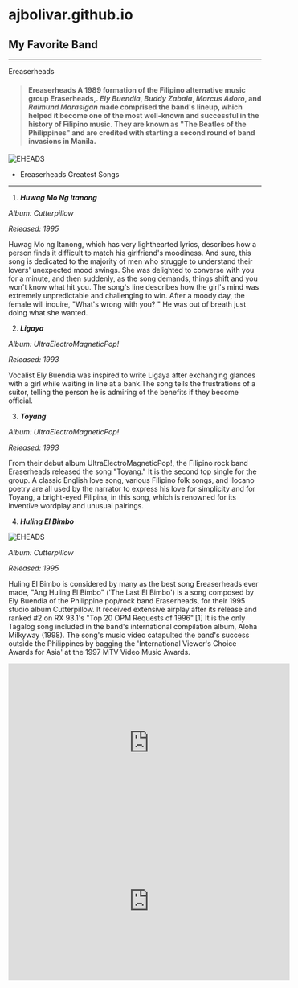 # ajbolivar.github.io
## My Favorite Band
- - -
Ereaserheads

> #### Ereaserheads A 1989 formation of the Filipino alternative music group Eraserheads,. *Ely Buendia*, *Buddy Zabala*, *Marcus Adoro*, and *Raimund Marasigan* made comprised the band's lineup, which helped it become one of the most well-known and successful in the history of Filipino music. They are known as "The Beatles of the Philippines" and are credited with starting a second round of band invasions in Manila.

![EHEADS](https://bandwagon-gig-finder.s3.amazonaws.com/editorials/uploads/pictures/6971/content_ultraelectromagneticpop_eraserheads.jpg)

- Ereaserheads Greatest Songs
- - -
1. ***Huwag Mo Ng Itanong***

_Album: Cutterpillow_

_Released: 1995_

Huwag Mo ng Itanong, which has very lighthearted lyrics, describes how a person finds it difficult to match his girlfriend's moodiness. And sure, this song is dedicated to the majority of men who struggle to understand their lovers' unexpected mood swings. She was delighted to converse with you for a minute, and then suddenly, as the song demands, things shift and you won't know what hit you. The song's line describes how the girl's mind was extremely unpredictable and challenging to win. After a moody day, the female will inquire, "What's wrong with you? " He was out of breath just doing what she wanted.

2. ***Ligaya***

_Album: UltraElectroMagneticPop!_

_Released: 1993_

Vocalist Ely Buendia was inspired to write Ligaya after exchanging glances with a girl while waiting in line at a bank.The song tells the frustrations of a suitor, telling the person he is admiring of the benefits if they become official.

3. ***Toyang***

_Album: UltraElectroMagneticPop!_

_Released: 1993_

From their debut album UltraElectroMagneticPop!, the Filipino rock band Eraserheads released the song "Toyang." It is the second top single for the group. A classic English love song, various Filipino folk songs, and Ilocano poetry are all used by the narrator to express his love for simplicity and for Toyang, a bright-eyed Filipina, in this song, which is renowned for its inventive wordplay and unusual pairings.

4. ***Huling El Bimbo***

![EHEADS](https://media.interaksyon.com/wp-content/uploads/2022/09/eraserheads-huling-el-bimbo.jpg)

_Album: Cutterpillow_

_Released: 1995_

Huling El Bimbo is considered by many as the best song Ereaserheads ever made, "Ang Huling El Bimbo" ('The Last El Bimbo') is a song composed by Ely Buendia of the Philippine pop/rock band Eraserheads, for their 1995 studio album Cutterpillow. It received extensive airplay after its release and ranked #2 on RX 93.1's "Top 20 OPM Requests of 1996".[1] It is the only Tagalog song included in the band's international compilation album, Aloha Milkyway (1998). The song's music video catapulted the band's success outside the Philippines by bagging the 'International Viewer's Choice Awards for Asia' at the 1997 MTV Video Music Awards.

<iframe width="560" height="315" src="https://www.youtube.com/embed/wR2Vk3HOIzM" title="YouTube video player" frameborder="0" allow="accelerometer; autoplay; clipboard-write; encrypted-media; gyroscope; picture-in-picture" allowfullscreen></iframe>

<iframe width="560" height="315" src="https://www.youtube.com/embed/lajnSJZpI34" title="YouTube video player" frameborder="0" allow="accelerometer; autoplay; clipboard-write; encrypted-media; gyroscope; picture-in-picture" allowfullscreen></iframe>
